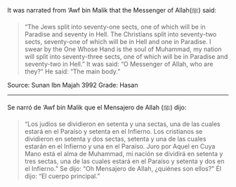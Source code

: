It was narrated from ‘Awf bin Malik that the Messenger of Allah(ﷺ) said:

> “The Jews split into seventy-one sects, one of which will be in Paradise and seventy in Hell. The Christians split into seventy-two sects, seventy-one of which will be in Hell and one in Paradise. I swear by the One Whose Hand is the soul of Muhammad, my nation will split into seventy-three sects, one of which will be in Paradise and seventy-two in Hell.” It was said: “O Messenger of Allah, who are they?” He said: “The main body.”

Source: Sunan Ibn Majah 3992
Grade: Hasan

<hr>

Se narró de ‘Awf bin Malik que el Mensajero de Allah (ﷺ) dijo:

> “Los judíos se dividieron en setenta y una sectas, una de las cuales estará en el Paraíso y setenta en el Infierno. Los cristianos se dividieron en setenta y dos sectas, setenta y una de las cuales estarán en el Infierno y una en el Paraíso. Juro por Aquel en Cuya Mano está el alma de Muhammad, mi nación se dividirá en setenta y tres sectas, una de las cuales estará en el Paraíso y setenta y dos en el Infierno.” Se dijo: “Oh Mensajero de Allah, ¿quiénes son ellos?” Él dijo: “El cuerpo principal.”